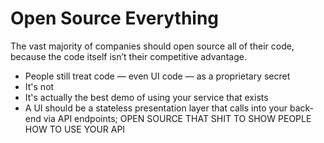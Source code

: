 # Open Source Everything

The vast majority of companies should open source all of their code, because the code itself isn’t their competitive advantage.

-   People still treat code — even UI code — as a proprietary secret
-   It's not
-   It's actually the best demo of using your service that exists
-   A UI should be a stateless presentation layer that calls into your back-end via API endpoints; OPEN SOURCE THAT SHIT TO SHOW PEOPLE HOW TO USE YOUR API
